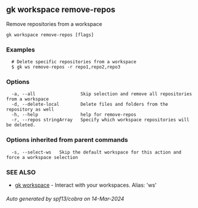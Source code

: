 ## gk workspace remove-repos

Remove repositories from a workspace

```
gk workspace remove-repos [flags]
```

### Examples

```
  # Delete specific repositories from a workspace
  $ gk ws remove-repos -r repo1,repo2,repo3
```

### Options

```
  -a, --all                 Skip selection and remove all repositories from a workspace
  -d, --delete-local        Delete files and folders from the repository as well
  -h, --help                help for remove-repos
  -r, --repos stringArray   Specify which workspace repositories will be deleted.
```

### Options inherited from parent commands

```
  -s, --select-ws   Skip the default workspace for this action and force a workspace selection
```

### SEE ALSO

* [gk workspace](gk_workspace.md)	 - Interact with your workspaces. Alias: 'ws'

###### Auto generated by spf13/cobra on 14-Mar-2024
